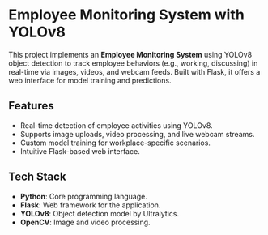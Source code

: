 

# Employee Monitoring System with YOLOv8

This project implements an **Employee Monitoring System** using YOLOv8 object detection to track employee behaviors (e.g., working, discussing) in real-time via images, videos, and webcam feeds. Built with Flask, it offers a web interface for model training and predictions.

## Features
- Real-time detection of employee activities using YOLOv8.
- Supports image uploads, video processing, and live webcam streams.
- Custom model training for workplace-specific scenarios.
- Intuitive Flask-based web interface.

## Tech Stack
- **Python**: Core programming language.
- **Flask**: Web framework for the application.
- **YOLOv8**: Object detection model by Ultralytics.
- **OpenCV**: Image and video processing.

